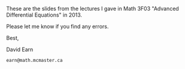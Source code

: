 These are the slides from the lectures I gave in Math 3F03 "Advanced
Differential Equations" in 2013.

Please let me know if you find any errors.

Best,

David Earn

`earn@math.mcmaster.ca`
